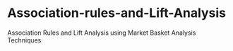 # Association-rules-and-Lift-Analysis
Association Rules and Lift Analysis using Market Basket Analysis Techniques
